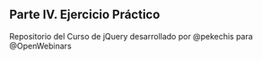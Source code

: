 
## Parte IV. Ejercicio Práctico

Repositorio del Curso de jQuery desarrollado por @pekechis para @OpenWebinars

